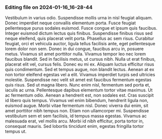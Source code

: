 

### Editing file on 2024-01-16_16-28-44

Vestibulum in varius odio. Suspendisse mollis urna in nisl feugiat aliquam. Donec imperdiet neque convallis elementum porta. Fusce feugiat pellentesque purus sodales euismod. Fusce congue et ipsum quis faucibus. Integer euismod dictum lectus quis finibus. Suspendisse finibus risus sed neque eleifend, quis placerat velit porta. Phasellus ac sem risus. Curabitur feugiat, orci et vehicula auctor, ligula tellus facilisis ante, eget pellentesque lorem dolor non sem. Donec in dui congue, faucibus arcu in, posuere metus. Vivamus sit amet porttitor nulla. Vivamus tempor leo nec lorem faucibus blandit.
Sed in facilisis metus, ut cursus nibh. Nulla ut erat finibus, placerat elit vel, cursus felis. Donec eu mi ex. Aliquam luctus efficitur risus quis condimentum. Sed et tempus augue, non blandit lectus. Aenean at ex non tortor eleifend egestas vel a elit. Vivamus imperdiet turpis sed ultricies molestie. Suspendisse nec velit sit amet est faucibus fermentum egestas quis risus. Sed ut magna libero. Nunc enim nisl, fermentum sed porta et, iaculis ac urna.
Pellentesque dapibus elementum tortor vitae maximus. Ut ac fermentum odio. Aenean a hendrerit est, non sodales est. Cras suscipit id libero quis tempus. Vivamus vel enim bibendum, hendrerit ligula non, euismod augue. Morbi vitae fermentum nisl. Donec viverra dui enim, sit amet porttitor nibh tempus non. Etiam non ullamcorper mi. Suspendisse vestibulum sem et sem facilisis, id tempus massa egestas. Vivamus ac malesuada erat, vel mollis arcu. Morbi id nibh efficitur, porta tortor in, consequat mauris. Sed lobortis tincidunt enim, egestas fringilla tortor tempus ut.


